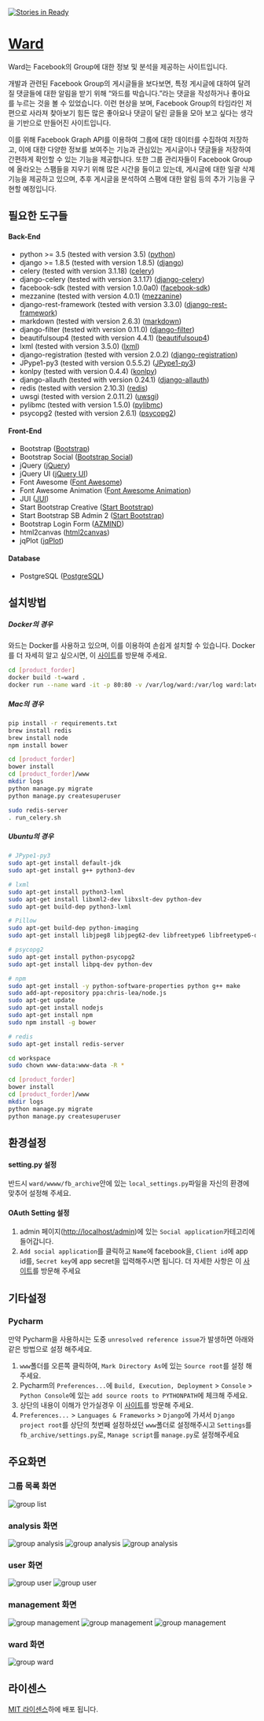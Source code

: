 [![Stories in Ready](https://badge.waffle.io/egaoneko/ward.png?label=ready&title=Ready)](https://waffle.io/egaoneko/ward)

# [Ward](http://pjwards.com)
Ward는 Facebook의 Group에 대한 정보 및 분석을 제공하는 사이트입니다.

개발과 관련된 Facebook Group의 게시글들을 보다보면, 특정 게시글에 대하여 달려질 댓글들에 대한 알림을 받기 위해 “와드를 박습니다.”라는
댓글을 작성하거나 좋아요를 누르는 것을 볼 수 있었습니다. 이런 현상을 보며, Facebook Group의 타임라인 저편으로 사라져 찾아보기 힘든
많은 좋아요나 댓글이 달린 글들을 모아 보고 싶다는 생각을 기반으로 만들어진 사이트입니다.

이를 위해 Facebook Graph API를 이용하여 그룹에 대한 데이터를 수집하여 저장하고, 이에 대한 다양한 정보를 보여주는 기능과
관심있는 게시글이나 댓글들을 저장하여 간편하게 확인할 수 있는 기능을 제공합니다.
또한 그룹 관리자들이 Facebook Group에 올라오는 스팸들을 지우기 위해 많은 시간을 들이고 있는데, 게시글에 대한 일괄 삭제 기능을 제공하고 있으며,
추후 게시글을 분석하여 스팸에 대한 알림 등의 추가 기능을 구현할 예정입니다.

## 필요한 도구들

#### Back-End

* python >= 3.5 (tested with version 3.5) ([python](https://www.python.org))
* django >= 1.8.5 (tested with version 1.8.5) ([django](https://www.djangoproject.com))
* celery (tested with version 3.1.18) ([celery](http://www.celeryproject.org))
* django-celery (tested with version 3.1.17) ([django-celery](https://pypi.python.org/pypi/django-celery))
* facebook-sdk (tested with version 1.0.0a0) ([facebook-sdk](https://github.com/pythonforfacebook/facebook-sdk))
* mezzanine (tested with version 4.0.1) ([mezzanine](http://mezzanine.jupo.org))
* django-rest-framework (tested with version 3.3.0) ([django-rest-framework](http://www.django-rest-framework.org))
* markdown (tested with version 2.6.3) ([markdown](https://pypi.python.org/pypi/Markdown))
* django-filter (tested with version 0.11.0) ([django-filter](https://github.com/alex/django-filter))
* beautifulsoup4 (tested with version 4.4.1) ([beautifulsoup4](http://www.crummy.com/software/BeautifulSoup/))
* lxml (tested with version 3.5.0) ([lxml](http://lxml.de))
* django-registration (tested with version 2.0.2) ([django-registration](https://github.com/macropin/django-registration))
* JPype1-py3 (tested with version 0.5.5.2) ([JPype1-py3](https://pypi.python.org/pypi/JPype1-py3))
* konlpy (tested with version 0.4.4) ([konlpy](http://konlpy.org/ko/v0.4.3/))
* django-allauth (tested with version 0.24.1) ([django-allauth](https://github.com/pennersr/django-allauth))
* redis (tested with version 2.10.3) ([redis](http://redis.io))
* uwsgi (tested with version 2.0.11.2) ([uwsgi](https://github.com/unbit/uwsgi))
* pylibmc (tested with version 1.5.0) ([pylibmc](https://pypi.python.org/pypi/pylibmc))
* psycopg2 (tested with version 2.6.1) ([psycopg2](http://initd.org/psycopg/))


#### Front-End

* Bootstrap ([Bootstrap](http://getbootstrap.com))
* Bootstrap Social ([Bootstrap Social](http://lipis.github.io/bootstrap-social/))
* jQuery ([jQuery](https://jquery.com))
* jQuery UI ([jQuery UI](https://jqueryui.com))
* Font Awesome ([Font Awesome](https://fortawesome.github.io/Font-Awesome/))
* Font Awesome Animation ([Font Awesome Animation](https://github.com/l-lin/font-awesome-animation))
* JUI ([JUI](http://jui.io/ko/index.php))
* Start Bootstrap Creative ([Start Bootstrap](http://www.startbootstrap.com))
* Start Bootstrap SB Admin 2 ([Start Bootstrap](http://www.startbootstrap.com))
* Bootstrap Login Form ([AZMIND](http://azmind.com/2015/04/19/bootstrap-login-forms/))
* html2canvas ([html2canvas](https://html2canvas.hertzen.com))
* jqPlot ([jqPlot](http://www.jqplot.com))


#### Database

* PostgreSQL ([PostgreSQL](http://www.postgresql.org))


## 설치방법

##### Docker의 경우

와드는 Docker를 사용하고 있으며, 이를 이용하여 손쉽게 설치할 수 있습니다.
Docker를 더 자세히 알고 싶으시면, 이 [사이트](https://docs.docker.com)를 방문해 주세요.

```bash
cd [product_forder]
docker build -t=ward .
docker run --name ward -it -p 80:80 -v /var/log/ward:/var/log ward:latest
```


##### Mac의 경우

```bash
pip install -r requirements.txt
brew install redis
brew install node
npm install bower

cd [product_forder]
bower install
cd [product_forder]/www
mkdir logs
python manage.py migrate
python manage.py createsuperuser

sudo redis-server
. run_celery.sh
```


##### Ubuntu의 경우

```bash
# JPype1-py3
sudo apt-get install default-jdk
sudo apt-get install g++ python3-dev

# lxml
sudo apt-get install python3-lxml
sudo apt-get install libxml2-dev libxslt-dev python-dev
sudo apt-get build-dep python3-lxml

# Pillow
sudo apt-get build-dep python-imaging
sudo apt-get install libjpeg8 libjpeg62-dev libfreetype6 libfreetype6-dev

# psycopg2
sudo apt-get install python-psycopg2
sudo apt-get install libpq-dev python-dev

# npm
sudo apt-get install -y python-software-properties python g++ make
sudo add-apt-repository ppa:chris-lea/node.js
sudo apt-get update
sudo apt-get install nodejs
sudo apt-get install npm
sudo npm install -g bower

# redis
sudo apt-get install redis-server

cd workspace
sudo chown www-data:www-data -R *

cd [product_forder]
bower install
cd [product_forder]/www
mkdir logs
python manage.py migrate
python manage.py createsuperuser

```

## 환경설정


#### setting.py 설정

반드시 `ward/wwww/fb_archive`안에 있는 `local_settings.py`파일을 자신의 환경에 맞추어 설정해 주세요.


#### OAuth Setting 설정

1. admin 페이지([http://localhost/admin](http://localhost/admin))에 있는 `Social application`카테고리에 들어갑니다.
2. `Add social application`를 클릭하고 `Name`에 facebook을, `Client id`에 app id를, `Secret key`에 app secret을 입력해주시면 됩니다.
더 자세한 사항은 이 [사이트](https://godjango.com/65-starting-with-django-allauth/)를 방문해 주세요


## 기타설정

### Pycharm

만약 Pycharm을 사용하시는 도중 `unresolved reference issue`가 발생하면 아래와 같은 방법으로 설정 해주세요.

1. `www`폴더를 오른쪽 클릭하여, `Mark Directory As`에 있는 `Source root`를 설정 해주세요.
2. Pycharm의 `Preferences...`에 `Build, Execution, Deployment` > `Console` > `Python Console`에 있는
`add source roots to PYTHONPATH`에 체크해 주세요.
3. 상단의 내용이 이해가 안가실경우 이 [사이트](http://stackoverflow.com/questions/21236824/unresolved-reference-issue-in-pycharm)를 방문해 주세요.
4. `Preferences...` > `Languages & Frameworks` > `Django`에 가셔서 `Django project root`를 상단의 첫번째 설정하셨던 `www`폴더로 설정해주시고
`Settings`를 `fb_archive/settings.py`로, `Manage script`를 `manage.py`로 설정해주세요


## 주요화면

### 그룹 목록 화면
![group list](https://raw.githubusercontent.com/egaoneko/ward/master/www/static/images/readme/list.png)


### analysis 화면
![group analysis](https://raw.githubusercontent.com/egaoneko/ward/master/www/static/images/readme/analysis1.png)
![group analysis](https://raw.githubusercontent.com/egaoneko/ward/master/www/static/images/readme/analysis2.png)
![group analysis](https://raw.githubusercontent.com/egaoneko/ward/master/www/static/images/readme/analysis3.png)


### user 화면
![group user](https://raw.githubusercontent.com/egaoneko/ward/master/www/static/images/readme/user1.png)
![group user](https://raw.githubusercontent.com/egaoneko/ward/master/www/static/images/readme/user2.png)


### management 화면
![group management](https://raw.githubusercontent.com/egaoneko/ward/master/www/static/images/readme/management1.png)
![group management](https://raw.githubusercontent.com/egaoneko/ward/master/www/static/images/readme/management2.png)
![group management](https://raw.githubusercontent.com/egaoneko/ward/master/www/static/images/readme/management3.png)


### ward 화면
![group ward](https://raw.githubusercontent.com/egaoneko/ward/master/www/static/images/readme/ward.png)


## 라이센스
[MIT 라이센스](https://github.com/egaoneko/ward/blob/master/LICENSE)하에 배포 됩니다.


